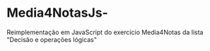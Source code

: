 # Media4NotasJs-
Reimplementação em JavaScript do exercício Media4Notas da lista "Decisão e operações lógicas"
